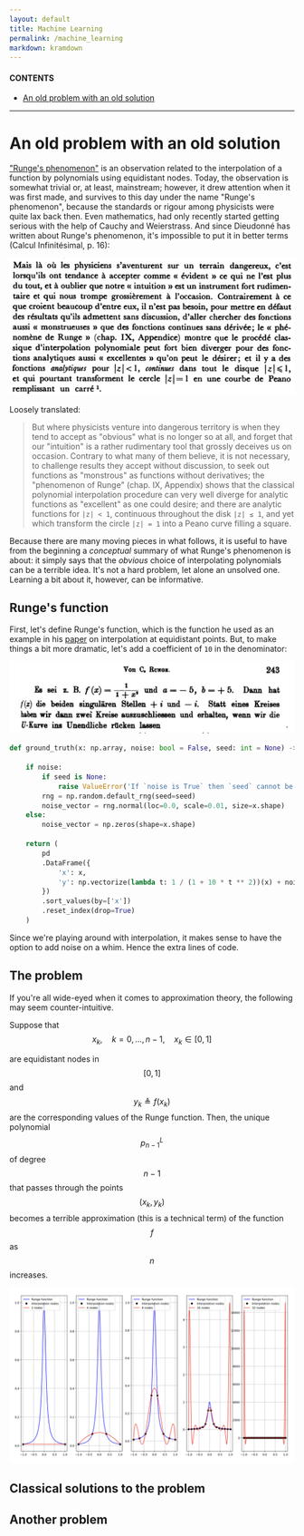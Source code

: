 ```yaml
---
layout: default
title: Machine Learning
permalink: /machine_learning
markdown: kramdown
---
```


<!-- *Under construction* -->

#### CONTENTS
- [An old problem with an old solution](#an-old-problem-with-an-old-solution)

<hr>

# An old problem with an old solution
["Runge's phenomenon"](https://en.wikipedia.org/wiki/Runge's_phenomenon) is an observation related to the interpolation of a function by polynomials using equidistant nodes. Today, the observation is somewhat trivial or, at least, mainstream; however, it drew attention when it was first made, and survives to this day under the name "Runge's phenomenon", because the standards or rigour among physicists were quite lax back then. Even mathematics, had only recently started getting serious with the help of Cauchy and Weierstrass. And since Dieudonné has written about Runge's phenomenon, it's impossible to put it in better terms (Calcul Infinitésimal, p. 16):

![Dieudonné, Calcul Infinitésimal](/assets/snips/runges_phenomenon/dieudonne_runge_phenomenon.png)

Loosely translated:

> But where physicists venture into dangerous territory is when they tend to accept as "obvious" what is no longer so at all, and forget that our "intuition" is a rather rudimentary tool that grossly deceives us on occasion. Contrary to what many of them believe, it is not necessary, to challenge results they accept without discussion, to seek out functions as "monstrous" as functions without derivatives; the "phenomenon of Runge" (chap. IX, Appendix) shows that the classical polynomial interpolation procedure can very well diverge for analytic functions as "excellent" as one could desire; and there are analytic functions for `|z| < 1`, continuous throughout the disk `|z| ≤ 1`, and yet which transform the circle `|z| = 1` into a Peano curve filling a square.

Because there are many moving pieces in what follows, it is useful to have from the beginning a *conceptual* summary of what Runge's phenomenon is about: it simply says that the *obvious* choice of interpolating polynomials can be a terrible idea. It's not a hard problem, let alone an unsolved one. Learning a bit about it, however, can be informative.

## Runge's function
First, let's define Runge's function, which is the function he used as an example in his [paper](https://archive.org/details/zeitschriftfrma12runggoog/page/224/mode/2up?view=theater) on interpolation at equidistant points. But, to make things a bit more dramatic, let's add a coefficient of `10` in the denominator:

![Runge's example function](/assets/snips/runges_phenomenon/runges_function_original.png)

```python
def ground_truth(x: np.array, noise: bool = False, seed: int = None) -> pd.DataFrame:

    if noise:
        if seed is None:
            raise ValueError('If `noise is True` then `seed` cannot be `None`.')
        rng = np.random.default_rng(seed=seed)
        noise_vector = rng.normal(loc=0.0, scale=0.01, size=x.shape)
    else:
        noise_vector = np.zeros(shape=x.shape)

    return (
        pd
        .DataFrame({
            'x': x,
            'y': np.vectorize(lambda t: 1 / (1 + 10 * t ** 2))(x) + noise_vector
        })
        .sort_values(by=['x'])
        .reset_index(drop=True)
    )
```

Since we're playing around with interpolation, it makes sense to have the option to add noise on a whim. Hence the extra lines of code.

## The problem

If you're all wide-eyed when it comes to approximation theory, the following may seem counter-intuitive.

Suppose that $$x_k, \quad k=0,\ldots,n-1, \quad x_k\in[0,1]$$

are equidistant nodes in $$[0,1]$$ and $$y_k\triangleq f(x_k)$$ are the corresponding values of the Runge function. Then, the unique polynomial $$p_{n-1}^L$$ of degree $$n-1$$ that passes through the points $$(x_k,y_k)$$ becomes a terrible approximation (this is a technical term) of the function $$f$$ as $$n$$ increases.

![Lagrange interpolating polynomial for the Runge function](/assets/snips/runges_phenomenon/lagrange_approx_runge.png)

## Classical solutions to the problem

## Another problem